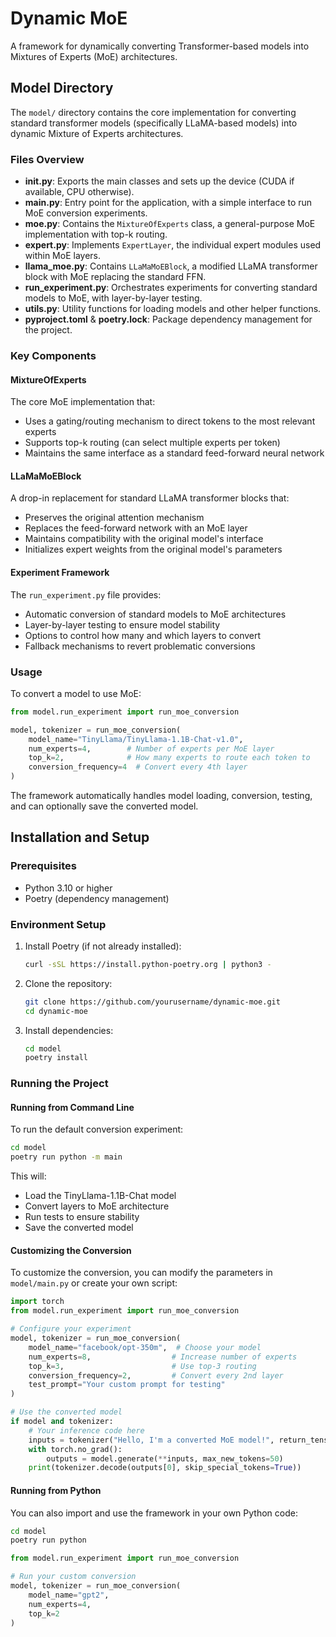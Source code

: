 # Dynamic MoE

A framework for dynamically converting Transformer-based models into Mixtures of Experts (MoE) architectures.

## Model Directory

The `model/` directory contains the core implementation for converting standard transformer models (specifically LLaMA-based models) into dynamic Mixture of Experts architectures.

### Files Overview

- **__init__.py**: Exports the main classes and sets up the device (CUDA if available, CPU otherwise).
- **main.py**: Entry point for the application, with a simple interface to run MoE conversion experiments.
- **moe.py**: Contains the `MixtureOfExperts` class, a general-purpose MoE implementation with top-k routing.
- **expert.py**: Implements `ExpertLayer`, the individual expert modules used within MoE layers.
- **llama_moe.py**: Contains `LLaMaMoEBlock`, a modified LLaMA transformer block with MoE replacing the standard FFN.
- **run_experiment.py**: Orchestrates experiments for converting standard models to MoE, with layer-by-layer testing.
- **utils.py**: Utility functions for loading models and other helper functions.
- **pyproject.toml** & **poetry.lock**: Package dependency management for the project.

### Key Components

#### MixtureOfExperts

The core MoE implementation that:
- Uses a gating/routing mechanism to direct tokens to the most relevant experts
- Supports top-k routing (can select multiple experts per token)
- Maintains the same interface as a standard feed-forward neural network

#### LLaMaMoEBlock

A drop-in replacement for standard LLaMA transformer blocks that:
- Preserves the original attention mechanism
- Replaces the feed-forward network with an MoE layer
- Maintains compatibility with the original model's interface
- Initializes expert weights from the original model's parameters

#### Experiment Framework

The `run_experiment.py` file provides:
- Automatic conversion of standard models to MoE architectures
- Layer-by-layer testing to ensure model stability
- Options to control how many and which layers to convert
- Fallback mechanisms to revert problematic conversions

### Usage

To convert a model to use MoE:

```python
from model.run_experiment import run_moe_conversion

model, tokenizer = run_moe_conversion(
    model_name="TinyLlama/TinyLlama-1.1B-Chat-v1.0",
    num_experts=4,        # Number of experts per MoE layer
    top_k=2,              # How many experts to route each token to
    conversion_frequency=4  # Convert every 4th layer
)
```

The framework automatically handles model loading, conversion, testing, and can optionally save the converted model.

## Installation and Setup

### Prerequisites
- Python 3.10 or higher
- Poetry (dependency management)

### Environment Setup

1. Install Poetry (if not already installed):
   ```bash
   curl -sSL https://install.python-poetry.org | python3 -
   ```

2. Clone the repository:
   ```bash
   git clone https://github.com/yourusername/dynamic-moe.git
   cd dynamic-moe
   ```

3. Install dependencies:
   ```bash
   cd model
   poetry install
   ```

### Running the Project

#### Running from Command Line

To run the default conversion experiment:

```bash
cd model
poetry run python -m main
```

This will:
- Load the TinyLlama-1.1B-Chat model
- Convert layers to MoE architecture
- Run tests to ensure stability
- Save the converted model

#### Customizing the Conversion

To customize the conversion, you can modify the parameters in `model/main.py` or create your own script:

```python
import torch
from model.run_experiment import run_moe_conversion

# Configure your experiment
model, tokenizer = run_moe_conversion(
    model_name="facebook/opt-350m",  # Choose your model
    num_experts=8,                  # Increase number of experts
    top_k=3,                        # Use top-3 routing
    conversion_frequency=2,         # Convert every 2nd layer
    test_prompt="Your custom prompt for testing"
)

# Use the converted model
if model and tokenizer:
    # Your inference code here
    inputs = tokenizer("Hello, I'm a converted MoE model!", return_tensors="pt")
    with torch.no_grad():
        outputs = model.generate(**inputs, max_new_tokens=50)
    print(tokenizer.decode(outputs[0], skip_special_tokens=True))
```

#### Running from Python

You can also import and use the framework in your own Python code:

```bash
cd model
poetry run python
```

```python
from model.run_experiment import run_moe_conversion

# Run your custom conversion
model, tokenizer = run_moe_conversion(
    model_name="gpt2",
    num_experts=4,
    top_k=2
)